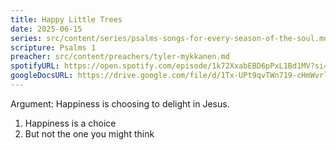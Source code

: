 ```yaml
---
title: Happy Little Trees
date: 2025-06-15
series: src/content/series/psalms-songs-for-every-season-of-the-soul.md
scripture: Psalms 1
preacher: src/content/preachers/tyler-mykkanen.md
spotifyURL: https://open.spotify.com/episode/1k72XxabEBD6pPxL1Bd1MV?si=buG_52v-TLGHmZRNj3QiXg
googleDocsURL: https://drive.google.com/file/d/1Tx-UPt9qvTWn719-cHmWvrl4sHD1xlNK/view
---
```


Argument: Happiness is choosing to delight in Jesus.

1. Happiness is a choice
2. But not the one you might think
